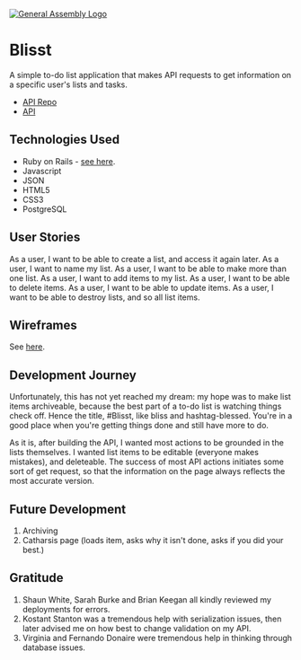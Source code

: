 [![General Assembly Logo](https://camo.githubusercontent.com/1a91b05b8f4d44b5bbfb83abac2b0996d8e26c92/687474703a2f2f692e696d6775722e636f6d2f6b6538555354712e706e67)](https://generalassemb.ly/education/web-development-immersive)

# Blisst

A simple to-do list application that makes API requests to get information
on a specific user's lists and tasks.

- [API Repo](https://github.com/quidprocrow/rails-api-project)
- [API](https://shrouded-wave-18009.herokuapp)

## Technologies Used
- Ruby on Rails - [see here](https://github.com/quidprocrow/rails-api-project).
- Javascript
- JSON
- HTML5
- CSS3
- PostgreSQL

## User Stories

As a user, I want to be able to create a list, and access it again later.
As a user, I want to name my list.
As a user, I want to be able to make more than one list.
As a user, I want to add items to my list.
As a user, I want to be able to delete items.
As a user, I want to be able to update items.
As a user, I want to be able to destroy lists, and so all list items.

## Wireframes

See [here](https://ibb.co/nzhk1w).

## Development Journey
Unfortunately, this has not yet reached my dream: my hope was to make list items
archiveable, because the best part of a to-do list is watching things check off.
Hence the title, #Blisst, like bliss and hashtag-blessed. You're in a good place
when you're getting things done and still have more to do.

As it is, after building the API, I wanted most actions to be grounded in the lists
themselves. I wanted list items to be editable (everyone makes mistakes), and deleteable.
The success of most API actions initiates some sort of get request, so that
the information on the page always reflects the most accurate version.


## Future Development

1. Archiving
2. Catharsis page (loads item, asks why it isn't done, asks if you did your best.)

## Gratitude

1. Shaun White, Sarah Burke and Brian Keegan all kindly reviewed my deployments for errors.
2. Kostant Stanton was a tremendous help with serialization issues, then later
advised me on how best to change validation on my API.
3. Virginia and Fernando Donaire were tremendous help in thinking through
database issues.
